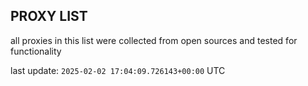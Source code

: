 ## PROXY LIST

all proxies in this list were collected from open sources and tested for functionality

last update: `2025-02-02 17:04:09.726143+00:00` UTC